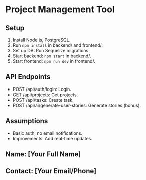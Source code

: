 # Project Management Tool

## Setup
1. Install Node.js, PostgreSQL.
2. Run `npm install` in backend/ and frontend/.
3. Set up DB: Run Sequelize migrations.
4. Start backend: `npm start` in backend/.
5. Start frontend: `npm run dev` in frontend/.

## API Endpoints
- POST /api/auth/login: Login.
- GET /api/projects: Get projects.
- POST /api/tasks: Create task.
- POST /api/ai/generate-user-stories: Generate stories (bonus).

## Assumptions
- Basic auth; no email notifications.
- Improvements: Add real-time updates.

## Name: [Your Full Name]
## Contact: [Your Email/Phone]